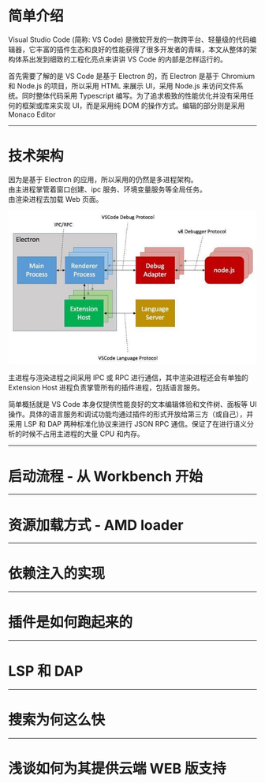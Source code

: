 # 简单介绍 #

Visual Studio Code (简称: VS Code) 是微软开发的一款跨平台、轻量级的代码编辑器，它丰富的插件生态和良好的性能获得了很多开发者的青睐，本文从整体的架构体系出发到细致的工程化亮点来讲讲 VS Code 的内部是怎样运行的。

首先需要了解的是 VS Code 是基于 Electron 的，而 Electron 是基于 Chromium 和 Node.js 的项目，所以采用 HTML 来展示 UI，采用 Node.js 来访问文件系统。同时整体代码采用 Typescript 编写。为了追求极致的性能优化并没有采用任何的框架或库来实现 UI，而是采用纯 DOM 的操作方式。编辑的部分则是采用 Monaco Editor

---

# 技术架构 #

因为是基于 Electron 的应用，所以采用的仍然是多进程架构。\
由主进程掌管着窗口创建、ipc 服务、环境变量服务等全局任务。\
由渲染进程去加载 Web 页面。

![1.png](../assets/img/18/1.png)

主进程与渲染进程之间采用 IPC 或 RPC 进行通信，其中渲染进程还会有单独的 Extension Host 进程负责掌管所有的插件进程，包括语言服务。

简单概括就是 VS Code 本身仅提供性能良好的文本编辑体验和文件树、面板等 UI 操作。具体的语言服务和调试功能均通过插件的形式开放给第三方（或自己），并采用 LSP 和 DAP 两种标准化协议来进行 JSON RPC 通信。保证了在进行语义分析的时候不占用主进程的大量 CPU 和内存。

<!-- more -->

---

# 启动流程 - 从 Workbench 开始 #

---

# 资源加载方式 - AMD loader #

---

# 依赖注入的实现 #

---

# 插件是如何跑起来的 #

---

# LSP 和 DAP #

---

# 搜索为何这么快 #

---

# 浅谈如何为其提供云端 WEB 版支持 #